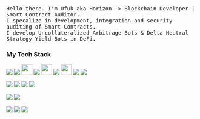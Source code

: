 <p>
	<samp>
		Hello there. I'm Ufuk aka Horizon -> Blockchain Developer | Smart Contract Auditor. <br>
		I specalize in development, integration and security auditing of Smart Contracts. <br> 
		I develop Uncollateralized Arbitrage Bots & Delta Neutral Strategy Yield Bots in DeFi. <br>
    </samp>
</p>

<h3>My Tech Stack</h3>

<p align="left">
  <img src="https://img.shields.io/badge/Solidity-363636?style=for-the-badge&logo=solidity&logoColor=white" />
  <img src="https://img.shields.io/badge/Rust-DEA584?style=for-the-badge&logo=rust&logoColor=black" />
  <img src="https://avatars.githubusercontent.com/u/99892494?s=200&v=4" width="28" height="28" />
  <img src="https://img.shields.io/badge/Foundry-000000?style=for-the-badge" />
	<img src="https://encrypted-tbn0.gstatic.com/images?q=tbn:ANd9GcRz4i1wWF516fnkizp1WSDG5rnG8GfkQAVoVQ&s" width="28" height="28" />
	<img src="https://img.shields.io/badge/Hardhat-F7B93E?style=for-the-badge" />
  <img src="https://viem.sh/icon-dark.png" width="28" height="28" />
  <img src="https://img.shields.io/badge/Viem.sh-000000?style=for-the-badge" />
  <img src="https://img.shields.io/badge/Ethers.js-3C3C3D?style=for-the-badge&logo=ethers&logoColor=white" />
</p>

<p align="left">
  <img src="https://img.shields.io/badge/TypeScript-3178C6?style=for-the-badge&logo=typescript&logoColor=white" />
  <img src="https://img.shields.io/badge/JavaScript-F7DF1E?style=for-the-badge&logo=javascript&logoColor=black" />
  <img src="https://img.shields.io/badge/Node.js-68A063?style=for-the-badge&logo=node.js&logoColor=white" />
  <img src="https://img.shields.io/badge/Bun.sh-000000?style=for-the-badge&logo=bun&logoColor=white" />
</p>

<p align="left">
  <img src="https://img.shields.io/badge/React.js-61DAFB?style=for-the-badge&logo=react&logoColor=black" />
  <img src="https://img.shields.io/badge/Wagmi.sh-000000?style=for-the-badge&logo=wagmi&logoColor=white" />
</p>

<p align="left">
  <img src="https://img.shields.io/badge/SQL-CC2927?style=for-the-badge&logo=microsoftsqlserver&logoColor=white" />
  <img src="https://img.shields.io/badge/MongoDB-47A248?style=for-the-badge&logo=mongodb&logoColor=white" />
  <img src="https://img.shields.io/badge/GraphQL-E10098?style=for-the-badge&logo=graphql&logoColor=white" />
</p>
